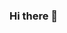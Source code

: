 ### Hi there 👋

<!--
**joserdgz8/joserdgz8** is a ✨ _special_ ✨ repository because its `README.md` (this file) appears on your GitHub profile.

Here are some ideas to get you started:

- 🔭 I’m currently working on ...
- 🌱 I’m currently learning ...
- 👯 I’m looking to collaborate on ...
- 🤔 I’m looking for help with ...
- 💬 Ask me about my research on the Central Valley California 
- 📫 How to reach me: jrodriguezflores3@ucmerced.edu
- 😄 Pronouns: He/him/el
- ⚡ Fun fact: ...
-->
